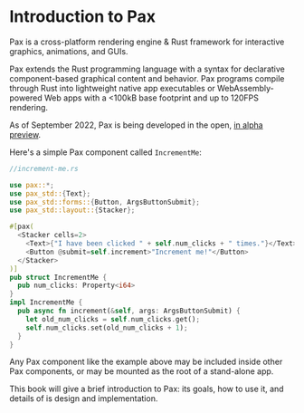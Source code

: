 # Introduction to Pax

Pax is a cross-platform rendering engine & Rust framework for interactive graphics, animations, and GUIs.

Pax extends the Rust programming language with a syntax for declarative component-based graphical content and behavior. Pax programs compile through Rust into lightweight native app executables or WebAssembly-powered Web apps with a <100kB base footprint and up to 120FPS rendering.

As of September 2022, Pax is being developed in the open, [in alpha preview](./status-sept-2022.md).

Here's a simple Pax component called `IncrementMe`:

```rust
//increment-me.rs

use pax::*;
use pax_std::{Text};
use pax_std::forms::{Button, ArgsButtonSubmit};
use pax_std::layout::{Stacker};

#[pax(
  <Stacker cells=2>
    <Text>{"I have been clicked " + self.num_clicks + " times."}</Text>
    <Button @submit=self.increment>"Increment me!"</Button>
  </Stacker>
)] 
pub struct IncrementMe {
  pub num_clicks: Property<i64>
}
impl IncrementMe {
  pub async fn increment(&self, args: ArgsButtonSubmit) {
    let old_num_clicks = self.num_clicks.get();
    self.num_clicks.set(old_num_clicks + 1);
  }
}

```

Any Pax component like the example above may be included inside other Pax components, or may be mounted as the root of a stand-alone app.

This book will give a brief introduction to Pax: its goals, how to use it, and details of is design and implementation.
